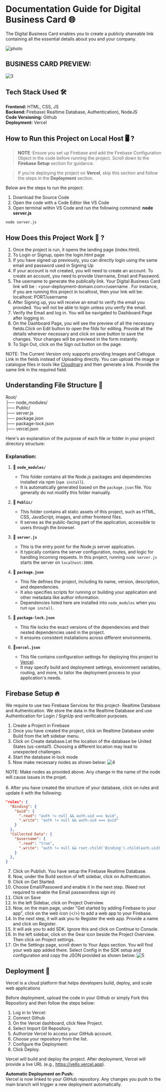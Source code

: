 # Documentation Guide for Digital Business Card 🌐
The Digital Business Card enables you to create a publicly shareable link containing all the essential details about you and your company.

![photo](https://github.com/user-attachments/assets/5b9ef1ad-c74f-42b5-b42a-1469810db630)

## BUSINESS CARD PREVIEW:
![3](https://github.com/user-attachments/assets/1f892d36-8234-4536-9dd7-c7bdb3ec1d71)


## Tech Stack Used 🛠️
<b>Frontend:</b> HTML, CSS, JS <br>
<b>Backend: </b> Firebase( Realtime Database, Authentication), NodeJS<br>
<b>Code Versioning:</b> Github <br>
<b>Deployment:</b> Vercel

## How to Run this Project on Local Host 🖥️ ?

> **NOTE**: Ensure you set up Firebase and add the Firebase Configuration Object in the code before running the project. Scroll down to the **Firebase Setup** section for guidance.

> If you’re deploying the project on **Vercel**, skip this section and follow the steps in the **Deployment** section.


Below are the steps to run the project:
1. Download the Source Code 
2. Open the code with a Code Editor like VS Code
3. Open terminal within VS Code and run the following command: <b>node server.js </b>

```bash
node server.js
```


## How Does this Project Work 🤔 ?
1. Once the project is run, it opens the landing page (index.html). <br>
2. To Login or Signup, open the login.html page <br>
3. If you have signed up previously, you can directly login using the same email and password used in Signing Up <br>
4. If your account is not created, you will need to create an account. To create an account, you need to provide Username, Email and Password.<br>
5. The username to generate the publically link. Your Digital Business Card link will be : <your-deployment-domain.com>/username . For instance, if you are running this project in localhost, then your link will be: localhost: PORT/username <br>
5. After Signing up, you will receive an email to verify the email you provided. You will not be able to login unless you verify the email. <br>
6. Verify the Email and log in. You will be navigated to Dashboard Page after logging in. <br>
7. On the Dashboard Page, you will see the preview of all the necessary fields.Click on Edit button to open the filds for editing. Provide all the details wherever necessary and click on save button to save the changes. Your changes will be previwed in the form instantly.
8. To Sign Out, click on the Sign out button on the page. 

NOTE: The Current Version only supports providing Images and Catlogue Link in the fields instead of Uploading directly. You can upload the image or catalogue files in tools like [Cloudinary](https://cloudinary.com/) and then generate a link. Provide the same link in the required field.

## Understanding File Structure 📂

Root/<br>
├── node_modules/ <br>
├── Public/ <br>
├── server.js <br>
├── package.json <br>
├── package-lock.json <br>
├── vercel.json<br>


Here's an explanation of the purpose of each file or folder in your project directory structure:

### Explanation:

1. 📁 **`node_modules/`**  
   - This folder contains all the Node.js packages and dependencies installed via npm (`npm install`).  
   - It is automatically generated based on the `package.json` file. You generally do not modify this folder manually.

2. 📁 **`Public/`**  
   - This folder contains all static assets of this project, such as HTML, CSS, JavaScript, images, and other frontend files.  
   - It serves as the public-facing part of the application, accessible to users through the browser.

3. 📄 **`server.js`**  
   - This is the entry point for the Node.js server application.  
   - It typically contains the server configuration, routes, and logic for handling incoming requests. In this project, running `node server.js` starts the server on `localhost:3000`.

4. 📄 **`package.json`**  
   - This file defines the project, including its name, version, description, and dependencies.  
   - It also specifies scripts for running or building your application and other metadata like author information.  
   - Dependencies listed here are installed into `node_modules` when you run `npm install`.

5. 📄 **`package-lock.json`**  
   - This file locks the exact versions of the dependencies and their nested dependencies used in the project.  
   - It ensures consistent installations across different environments.

6. 📄**`vercel.json`**  
   - This file contains configuration settings for deploying this project to [Vercel](https://vercel.com/).  
   - It may specify build and deployment settings, environment variables, routing, and more, to tailor the deployment process to your application's needs.


## Firebase Setup 🔥
We require to use two Firebase Services for this project- Realtime Database and Authentication. We store the data in the Realtime Database and use Authentication for Login / SignUp and verification purposes.

1. Create a Project in Firebase
2. Once you have created the project, click on Realtime Database under Build from the left sidebar menu.
3. Click on Create database.Let the location of the database be United States (us-cental1). Choosing a different location may lead to unexpected challenges.
4. Start the database in lock mode
5. Now make necessary nodes as shown below:
![4](https://github.com/user-attachments/assets/4cdc5442-a24c-486e-aa8e-b1507355761a) <br>

NOTE: Make nodes as provided above. Any change in the name of the node will cause issues in the projet. <br> <br>
6. After you have created the structure of your database, click on rules and update it with the following: <br>

```json
"rules": {
  "Binding": {
    "$uid": {
      ".read": "auth != null && auth.uid === $uid",
      ".write": "auth != null && auth.uid === $uid"
    }
  },
  "Collected Data": {
    "$username": {
      ".read": "true",
      ".write": "auth != null && root.child('Binding').child(auth.uid).child('username').val() === $username"
    }
  },
}
```
7. Click on Publish. You have setup the Firebase Realtime Database.
8. Now, under the Build section of left sidebar, click on Authentication.
9. Click on Get Started. 
10. Choose Email/Passowrd and enable it in the next step. (Need not required to enable the Email passwordless sign in)
11. Click on Save
12. In the left Sidebar, click on Project Overview.
13. Now, on the main page, under "Get started by adding Firebase to your app", click on the web icon (</>) to add a web app to your Firebase.
14. In the next step, it will ask you to Register the web app. Provide a name and click on Register.
15. It will ask you to add SDK. Ignore this and click on Continue to Console.
16. In the left sidebar, click on the Gear icon beside the Project Overview. Then click on Project settings.
17. On the Settings page, scroll down to Your Apps section. You will find your web app added there. Select Config in the SDK setup and configuration and copy the JSON provided as shown below:
![5](https://github.com/user-attachments/assets/17cf59da-f078-4f21-9f7d-ec9f7a351ebb) <br>



## Deployment 🚀
Vercel is a cloud platform that helps developers build, deploy, and scale web applications

Before deployment, upload the code in your Github or simply Fork this Repository and then follow the steps below: 

1. Log in to Vercel:
2. Connect Github
3. On the Vercel dashboard, click New Project.
4. Select Import Git Repository.
5. Authorize Vercel to access your GitHub account.
6. Choose your repository from the list.
7. Configure the Deployment:
8. Click Deploy.


Vercel will build and deploy the project.
After deployment, Vercel will provide a live URL (e.g., https://vello.vercel.app).

<b>Automatic Deployment on Push:<br></b>
Vercel is now linked to your GitHub repository.
Any changes you push to the main branch will trigger a new deployment automatically.
